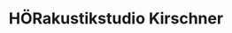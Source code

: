 ---
title: "HÖRakustikstudio Kirschner"
url: /neustadt-an-der-weinstrasse/hoerakustikstudio-kirschner/
shop: Hörgeräte
---
